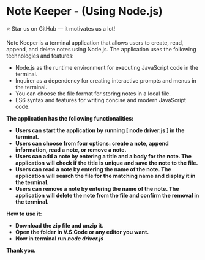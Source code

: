 # Note Keeper - (Using Node.js)

:star: Star us on GitHub — it motivates us a lot!

Note Keeper is a terminal application that allows users to create, read, append, and delete notes using Node.js. The application uses the following technologies and features:

<ul>
<li>Node.js as the runtime environment for executing JavaScript code in the terminal.</li>
<li>Inquirer as a dependency for creating interactive prompts and menus in the terminal.</li>
<li>You can choose the file format for storing notes in a local file.</li>
<li>ES6 syntax and features for writing concise and modern JavaScript code.</li>
</ul>

<b> The application has the following functionalities: <b>

<ul>
<li>Users can start the application by running [ node driver.js ] in the terminal.</li>
<li>Users can choose from four options: create a note, append information, read a note, or remove a note.</li>
<li>Users can add a note by entering a title and a body for the note. The application will check if the title is unique and save the note to the file.</li>
<li>Users can read a note by entering the name of the note. The application will search the file for the matching name and display it in the terminal.</li>
<li>Users can remove a note by entering the name of the note. The application will delete the note from the file and confirm the removal in the terminal.</li>
</ul>

<b> How to use it: </b>
<ul>
  <li>Download the zip file and unzip it.</li>
  <li>Open the folder in V.S.Code or any editor you want.</li>
  <li>Now in terminal run <I> <b> node driver.js </b></I> </li>
</ul>

<b>Thank you.</b>
